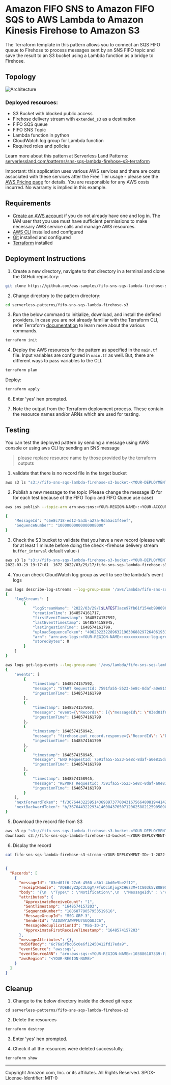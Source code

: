 # Amazon FIFO SNS to Amazon FIFO SQS to AWS Lambda to Amazon Kinesis Firehose to Amazon S3

The Terraform template in this pattern allows you to connect an SQS FIFO queue to Firehose to process messages sent by an SNS FIFO topic and save the result to an S3 bucket using a Lambda function as a bridge to Firehose.

## Topology

![Architecture](./assets/images/architecture.png)

### Deployed resources:
* S3 Bucket with blocked public access
* Firehose delivery stream with `extended_s3` as a destination
* FIFO SQS queue
* FIFO SNS Topic
* Lambda function in python
* CloudWatch log group for Lambda function
* Required roles and policies 

Learn more about this pattern at Serverless Land Patterns: [serverlessland.com/patterns/sns-sqs-lambda-firehose-s3-terraform](https://serverlessland.com/patterns/sns-sqs-lambda-firehose-s3-terraform)

Important: this application uses various AWS services and there are costs associated with these services after the Free Tier usage - please see the [AWS Pricing page](https://aws.amazon.com/pricing/) for details. You are responsible for any AWS costs incurred. No warranty is implied in this example.

## Requirements

* [Create an AWS account](https://portal.aws.amazon.com/gp/aws/developer/registration/index.html) if you do not already have one and log in. The IAM user that you use must have sufficient permissions to make necessary AWS service calls and manage AWS resources.
* [AWS CLI](https://docs.aws.amazon.com/cli/latest/userguide/install-cliv2.html) installed and configured
* [Git](https://git-scm.com/book/en/v2/Getting-Started-Installing-Git) installed and configured
* [Terraform](https://learn.hashicorp.com/tutorials/terraform/install-cli)  installed

## Deployment Instructions

1. Create a new directory, navigate to that directory in a terminal and clone the GitHub repository:
```bash
git clone https://github.com/aws-samples/fifo-sns-sqs-lambda-firehose-s3
```
2. Change directory to the pattern directory:
```bash
cd serverless-patterns/fifo-sns-sqs-lambda-firehose-s3
```
3. Run the below command to initialize, download, and install the defined providers. In case you are not already familiar with the Terraform CLI, refer Terraform [documentation](https://www.terraform.io/cli/commands) to learn more about the various commands.
```bash
terraform init
```
4. Deploy the AWS resources for the pattern as specified in the `main.tf` file. Input variables are configured in `main.tf` as well. But, there are different ways to pass variables to the CLI.

```bash
terraform plan
```

Deploy:
```bash
terraform apply
```

6. Enter 'yes' hen prompted.

7. Note the output from the Terraform deployment process. These contain the resource names and/or ARNs which are used for testing.

## Testing

You can test the deployed pattern by sending a message using AWS console or using aws CLI by sending an SNS message

> please replace resource name by those provided by the terraform outputs

1. validate that there is no record file in the target bucket

```bash
aws s3 ls "s3://fifo-sns-sqs-lambda-firehose-s3-bucket-<YOUR-DEPLOYMENT-ID>" --recursive
```

2. Publish a new message to the topic (Please change the message ID for for each test because of the FIFO Topic and FIFO Queue use case)
```bash
aws sns publish --topic-arn arn:aws:sns:<YOUR-REGION-NAME>:<YOUR-ACCOUNT-ID>:fifo-sns-sqs-lambda-firehose-s3-topic-<YOUR-DEPLOYMENT-ID>.fifo --message-deduplication-id MSG-ID-1 --message-group-id MSG-GRP-1 --subject "TEST MESSAGE" --message "TESTING MESSAGE FROM CLI" --message-attributes '{"key1":{"DataType":"String","StringValue":"value1"}}'

{
    "MessageId": "c6e8c718-ed12-5a3b-a27a-9da5ac1f4eef",
    "SequenceNumber": "10000000000000008000"
}
```

3. Check the S3 bucket to validate that you  have a new record (please wait for at least 1 minute before doing the check -firehose delivery stream `buffer_interval` default value-)
```bash
aws s3 ls "s3://fifo-sns-sqs-lambda-firehose-s3-bucket-<YOUR-DEPLOYMENT-ID>" --recursive
2022-03-29 19:17:01  1672 2022/03/29/17/fifo-sns-sqs-lambda-firehose-s3-stream-<YOUR-DEPLOYMENT-ID>-1-2022-03-29-17-15-58-4c161535-d7d7-4ae8-b6b9-11ee2f4cd446
```

4. You can check CloudWatch log group as well to see the lambda's event logs
```bash
aws logs describe-log-streams --log-group-name '/aws/lambda/fifo-sns-sqs-lambda-firehose-s3-lambda-<YOUR-DEPLOYMENT-ID>'
{
    "logStreams": [
        {
            "logStreamName": "2022/03/29/[$LATEST]ace97fb61f154eb998090c7dbb4c218c",
            "creationTime": 1648574161717,
            "firstEventTimestamp": 1648574157592,
            "lastEventTimestamp": 1648574158945,
            "lastIngestionTime": 1648574161799,
            "uploadSequenceToken": "49623223228963219630688297264061931379053509364145981234",
            "arn": "arn:aws:logs:<YOUR-REGION-NAME>:xxxxxxxxxxx:log-group:/aws/lambda/fifo-sns-sqs-lambda-firehose-s3-lambda-<YOUR-DEPLOYMENT-ID>:log-stream:2022/03/29/[$LATEST]ace97fb61f154eb998090c7dbb4c218c",
            "storedBytes": 0
        }
    ]
}
```

```bash
aws logs get-log-events --log-group-name '/aws/lambda/fifo-sns-sqs-lambda-firehose-s3-lambda-<YOUR-DEPLOYMENT-ID>' --log-stream-name '2022/03/29/[$LATEST]ace97fb61f154eb998090c7dbb4c218c'
{
    "events": [
        {
            "timestamp": 1648574157592,
            "message": "START RequestId: 7591fa55-5523-5e8c-8daf-a0e815dd88ac Version: $LATEST\n",
            "ingestionTime": 1648574161799
        },
        {
            "timestamp": 1648574157593,
            "message": "event={\"Records\": [{\"messageId\": \"03ed01f6-27c6-4560-a3b1-4bd0e9be2f12\", \"receiptHandle\": \"AQEBsyZ2pC2LGgY/FfuOciKjogXCH6z3M+tCG03k5vB0B9SMddYTIijjotWXp+Mlh9NxILmr3Ts9fEKQqNAcVdUym1W7EpraHSy6Ia1sY2PL9qbMXXLCsnYSdOtPmXt1uM5qoGbbzjfMGUwMGRhOpZL2DxqFoV4IJxpc9TZ83Les9hpSXVy4WiSm/Gi5Acmw8fS4fGwGZUrkHgI0pfqQRwwbaPRUZRoWvkjBYU8cmsl34djJln1BAgWsVaRl3fop/m3vQGPC6UwEQQULfEsb5ja4lyw9zBH1uGhxAbuXMWrCea4UEBR0uFUkvLq4wdEnC8BmuoFMKVMVVB73I83VsD2oXA==\", \"body\": \"{\\n  \\\"Type\\\" : \\\"Notification\\\",\\n  \\\"MessageId\\\" : \\\"c6e8c718-ed12-5a3b-a27a-9da5ac1f4eef\\\",\\n  \\\"SequenceNumber\\\" : \\\"10000000000000008000\\\",\\n  \\\"TopicArn\\\" : \\\"arn:aws:sns:<YOUR-REGION-NAME>:xxxxxxxxxxx:fifo-sns-sqs-lambda-firehose-s3-topic-<YOUR-DEPLOYMENT-ID>.fifo\\\",\\n  \\\"Subject\\\" : \\\"TEST MESSAGE\\\",\\n  \\\"Message\\\" : \\\"TESTING MESSAGE FROM CLI\\\",\\n  \\\"Timestamp\\\" : \\\"2022-03-29T17:15:57.176Z\\\",\\n  \\\"UnsubscribeURL\\\" : \\\"https://sns.<YOUR-REGION-NAME>.amazonaws.com/?Action=Unsubscribe&SubscriptionArn=arn:aws:sns:<YOUR-REGION-NAME>:xxxxxxxxxxx:fifo-sns-sqs-lambda-firehose-s3-topic-<YOUR-DEPLOYMENT-ID>.fifo:06aa6509-19b1-4416-9099-68854a24b258\\\",\\n  \\\"MessageAttributes\\\" : {\\n    \\\"key1\\\" : {\\\"Type\\\":\\\"String\\\",\\\"Value\\\":\\\"value1\\\"}\\n  }\\n}\", \"attributes\": {\"ApproximateReceiveCount\": \"1\", \"SentTimestamp\": \"1648574157203\", \"SequenceNumber\": \"18868779057953519616\", \"MessageGroupId\": \"MSG-GRP-1\", \"SenderId\": \"AIDAWYJAWPFU7SUQGUJC6\", \"MessageDeduplicationId\": \"MSG-ID-1\", \"ApproximateFirstReceiveTimestamp\": \"1648574157203\"}, \"messageAttributes\": {}, \"md5OfBody\": \"6c76a5fbc05c0e6f12450412fd17eda9\", \"eventSource\": \"aws:sqs\", \"eventSourceARN\": \"arn:aws:sqs:<YOUR-REGION-NAME>:xxxxxxxxxxx:fifo-sns-sqs-lambda-firehose-s3-queue-<YOUR-DEPLOYMENT-ID>.fifo\", \"awsRegion\": \"<YOUR-REGION-NAME>\"}]}\n",
            "ingestionTime": 1648574161799
        },
        {
            "timestamp": 1648574158942,
            "message": "firehose.put_record.response={\"RecordId\": \"kOj4kIiJvGIdCJJ8zeSt/+k8h8UtLeRJXJjnHOzWjYqHChVweTTc1xiAk/YO6UMktOztOXvumLgPLB2+q4WhLCsecO1LwMRI44p2/7bvsSOzznFIiY3Zp1Sg3a0OZeQKshv1rRqQksGB/jyvOdbgB8Y7Kr1+TOP6o4PBELxIboJLu5cOOFIh5XOKIercG0v2BX1H7AnFXqhxy8pSj/Ow/XI63zo164Z5\", \"Encrypted\": false, \"ResponseMetadata\": {\"RequestId\": \"e8ba3831-f8f9-c7b5-b207-793f448d317e\", \"HTTPStatusCode\": 200, \"HTTPHeaders\": {\"x-amzn-requestid\": \"e8ba3831-f8f9-c7b5-b207-793f448d317e\", \"x-amz-id-2\": \"cRHV5ur/UONUdji8Fb9ZgAXWilshAFDC/hhq+EXi51FlScUgW+dn+Fesf4nxqIEPqw+KYARmAoHsHZBfPeLB456wNBAWDBKr\", \"content-type\": \"application/x-amz-json-1.1\", \"content-length\": \"257\", \"date\": \"Tue, 29 Mar 2022 17:15:58 GMT\"}, \"RetryAttempts\": 0}}\n",
            "ingestionTime": 1648574161799
        },
        {
            "timestamp": 1648574158945,
            "message": "END RequestId: 7591fa55-5523-5e8c-8daf-a0e815dd88ac\n",
            "ingestionTime": 1648574161799
        },
        {
            "timestamp": 1648574158945,
            "message": "REPORT RequestId: 7591fa55-5523-5e8c-8daf-a0e815dd88ac\tDuration: 1351.47 ms\tBilled Duration: 1352 ms\tMemory Size: 128 MB\tMax Memory Used: 65 MB\tInit Duration: 261.91 ms\t\n",
            "ingestionTime": 1648574161799
        }
    ],
    "nextForwardToken": "f/36764432259514369097377004316756648081944142504599814148/s",
    "nextBackwardToken": "b/36764432229341460843765071206258821259050909387008311296/s"
}
```

5. Download the record file from S3
```bash
aws s3 cp "s3://fifo-sns-sqs-lambda-firehose-s3-bucket-<YOUR-DEPLOYMENT-ID>/2022/03/29/17/fifo-sns-sqs-lambda-firehose-s3-stream-<YOUR-DEPLOYMENT-ID>-1-2022-03-29-17-15-58-4c161535-d7d7-4ae8-b6b9-11ee2f4cd446" .
download: s3://fifo-sns-sqs-lambda-firehose-s3-bucket-<YOUR-DEPLOYMENT-ID>/2022/03/29/17/fifo-sns-sqs-lambda-firehose-s3-stream-<YOUR-DEPLOYMENT-ID>-1-2022-03-29-17-15-58-4c161535-d7d7-4ae8-b6b9-11ee2f4cd446 to ./fifo-sns-sqs-lambda-firehose-s3-stream-<YOUR-DEPLOYMENT-ID>-1-2022-03-29-17-15-58-4c161535-d7d7-4ae8-b6b9-11ee2f4cd446
```

6. Display the record

```bash
cat fifo-sns-sqs-lambda-firehose-s3-stream-<YOUR-DEPLOYMENT-ID>-1-2022-03-29-17-15-58-4c161535-d7d7-4ae8-b6b9-11ee2f4cd446 | jq
```

```json
        
{
  "Records": [
    {
      "messageId": "03ed01f6-27c6-4560-a3b1-4bd0e9be2f12",
      "receiptHandle": "AQEBsyZ2pC2LGgY/FfuOciKjogXCH6z3M+tCG03k5vB0B9SMddYTIijjotWXp+Mlh9NxILmr3Ts9fEKQqNAcVdUym1W7EpraHSy6Ia1sY2PL9qbMXXLCsnYSdOtPmXt1uM5qoGbbzjfMGUwMGRhOpZL2DxqFoV4IJxpc9TZ83Les9hpSXVy4WiSm/Gi5Acmw8fS4fGwGZUrkHgI0pfqQRwwbaPRUZRoWvkjBYU8cmsl34djJln1BAgWsVaRl3fop/m3vQGPC6UwEQQULfEsb5ja4lyw9zBH1uGhxAbuXMWrCea4UEBR0uFUkvLq4wdEnC8BmuoFMKVMVVB73I83VsD2oXA==",
      "body": "{\n  \"Type\" : \"Notification\",\n  \"MessageId\" : \"c6e8c718-ed12-5a3b-a27a-9da5ac1f4eef\",\n  \"SequenceNumber\" : \"10000000000000008000\",\n  \"TopicArn\" : \"arn:aws:sns:<YOUR-REGION-NAME>:103886187339:fifo-sns-sqs-lambda-firehose-s3-topic-<YOUR-DEPLOYMENT-ID>.fifo\",\n  \"Subject\" : \"TEST MESSAGE\",\n  \"Message\" : \"TESTING MESSAGE FROM CLI\",\n  \"Timestamp\" : \"2022-03-29T17:15:57.176Z\",\n  \"UnsubscribeURL\" : \"https://sns.<YOUR-REGION-NAME>.amazonaws.com/?Action=Unsubscribe&SubscriptionArn=arn:aws:sns:<YOUR-REGION-NAME>:103886187339:fifo-sns-sqs-lambda-firehose-s3-topic-<YOUR-DEPLOYMENT-ID>.fifo:06aa6509-19b1-4416-9099-68854a24b258\",\n  \"MessageAttributes\" : {\n    \"key3\" : {\"Type\":\"String\",\"Value\":\"value3\"}\n  }\n}",
      "attributes": {
        "ApproximateReceiveCount": "1",
        "SentTimestamp": "1648574157203",
        "SequenceNumber": "18868779057953519616",
        "MessageGroupId": "MSG-GRP-3",
        "SenderId": "AIDAWYJAWPFU7SUQGUJC6",
        "MessageDeduplicationId": "MSG-ID-3",
        "ApproximateFirstReceiveTimestamp": "1648574157203"
      },
      "messageAttributes": {},
      "md5OfBody": "6c76a5fbc05c0e6f12450412fd17eda9",
      "eventSource": "aws:sqs",
      "eventSourceARN": "arn:aws:sqs:<YOUR-REGION-NAME>:103886187339:fifo-sns-sqs-lambda-firehose-s3-queue-<YOUR-DEPLOYMENT-ID>.fifo",
      "awsRegion": "<YOUR-REGION-NAME>"
    }
  ]
}
```

## Cleanup
 
1. Change to the below directory inside the cloned git repo:
```
cd serverless-patterns/fifo-sns-sqs-lambda-firehose-s3
```

2. Delete the resources
```bash
terraform destroy
```
3. Enter 'yes' hen prompted.

4. Check if all the resources were deleted successfully.
```bash
terraform show
```

----
Copyright Amazon.com, Inc. or its affiliates. All Rights Reserved.
SPDX-License-Identifier: MIT-0
